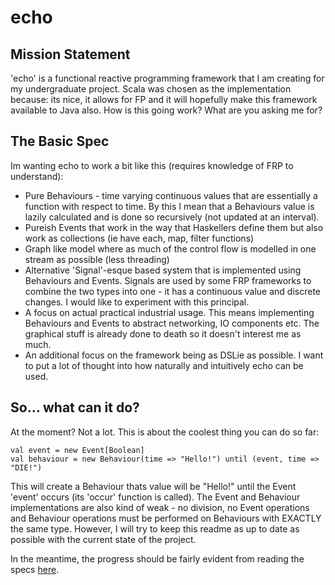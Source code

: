 # echo

## Mission Statement

'echo' is a functional reactive programming framework that I am creating for my undergraduate project. Scala was
chosen as the implementation because: its nice, it allows for FP and it will hopefully make this framework available to
Java also. How is this going work? What are you asking me for?

## The Basic Spec

Im wanting echo to work a bit like this (requires knowledge of FRP to understand):

* Pure Behaviours - time varying continuous values that are essentially a function with respect to time. By this I mean that a Behaviours value is lazily calculated and is done so recursively (not updated at an interval).
* Pureish Events that work in the way that Haskellers define them but also work as collections (ie have each, map, filter functions)
* Graph like model where as much of the control flow is modelled in one stream as possible (less threading)
* Alternative 'Signal'-esque based system that is implemented using Behaviours and Events. Signals are used by some FRP frameworks to combine the two types into one - it has a continuous value and discrete changes. I would like to experiment with this principal.
* A focus on actual practical industrial usage. This means implementing Behaviours and Events to abstract networking, IO components etc. The graphical stuff is already done to death so it doesn't interest me as much.
* An additional focus on the framework being as DSLie as possible. I want to put a lot of thought into how naturally and intuitively echo can be used.

## So... what can it do?

At the moment? Not a lot. This is about the coolest thing you can do so far:

    val event = new Event[Boolean]
    val behaviour = new Behaviour(time => "Hello!") until (event, time => "DIE!")
    
This will create a Behaviour thats value will be "Hello!" until the Event 'event' occurs (its 'occur' function is called).
The Event and Behaviour implementations are also kind of weak - no division, no Event operations and Behaviour operations must
be performed on Behaviours with EXACTLY the same type. However, I will try to keep this readme as up to date as possible with
the current state of the project.

In the meantime, the progress should be fairly evident from reading the specs [here](http://www.github.com/oetzi/echo/wiki).